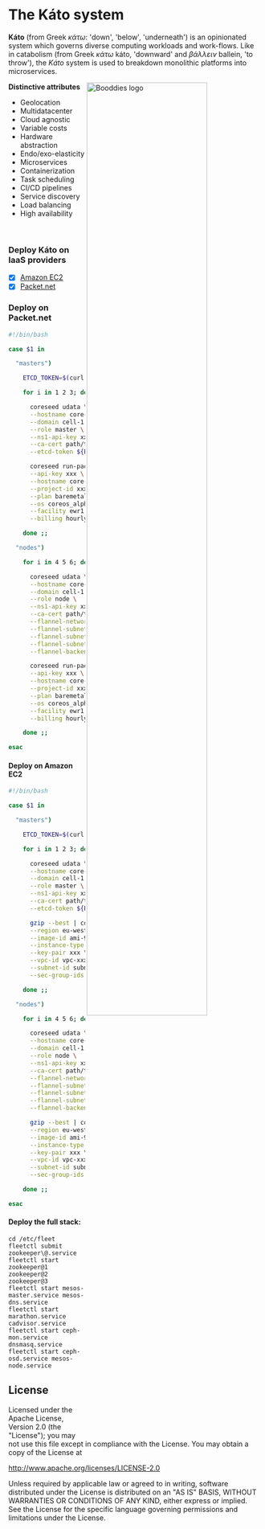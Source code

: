 # The Káto system

**Káto** (from Greek *κάτω*: 'down', 'below', 'underneath') is an opinionated system which governs diverse computing workloads and work-flows.
Like in catabolism (from Greek *κάτω* káto, 'downward' and *βάλλειν* ballein, 'to throw'), the *Káto* system is used to breakdown monolithic platforms into microservices.

<img src="https://www.lucidchart.com/publicSegments/view/36b62f8a-cb78-4807-850f-d0df68e94bd7/image.png"
 alt="Booddies logo" title="Booddies" align="right" width="69%" height="69%"/>

**Distinctive attributes**

- Geolocation
- Multidatacenter
- Cloud agnostic
- Variable costs
- Hardware abstraction
- Endo/exo-elasticity
- Microservices
- Containerization
- Task scheduling
- CI/CD pipelines
- Service discovery
- Load balancing
- High availability

</br>

### Deploy Káto on IaaS providers

- [x] [Amazon EC2]()
- [x] [Packet.net]()

### Deploy on Packet.net
```bash
#!/bin/bash

case $1 in

  "masters")

    ETCD_TOKEN=$(curl -s https://discovery.etcd.io/new?size=3 | awk -F '/' '{print $NF}')

    for i in 1 2 3; do

      coreseed udata \
      --hostname core-${i} \
      --domain cell-1.dc-1.demo.com \
      --role master \
      --ns1-api-key xxx \
      --ca-cert path/to/cert.pem \
      --etcd-token ${ETCD_TOKEN} |

      coreseed run-packet \
      --api-key xxx \
      --hostname core-${i} \
      --project-id xxx \
      --plan baremetal_0 \
      --os coreos_alpha \
      --facility ewr1 \
      --billing hourly

    done ;;

  "nodes")

    for i in 4 5 6; do

      coreseed udata \
      --hostname core-${i} \
      --domain cell-1.dc-1.demo.com \
      --role node \
      --ns1-api-key xxx \
      --ca-cert path/to/cert.pem \
      --flannel-network 10.128.0.0/21 \
      --flannel-subnet-len 27 \
      --flannel-subnet-min 10.128.0.192 \
      --flannel-subnet-max 10.128.7.224 \
      --flannel-backend vxlan |

      coreseed run-packet \
      --api-key xxx \
      --hostname core-${i} \
      --project-id xxx \
      --plan baremetal_0 \
      --os coreos_alpha \
      --facility ewr1 \
      --billing hourly

    done ;;

esac
```

#### Deploy on Amazon EC2
```bash
#!/bin/bash

case $1 in

  "masters")

    ETCD_TOKEN=$(curl -s https://discovery.etcd.io/new?size=3 | awk -F '/' '{print $NF}')

    for i in 1 2 3; do

      coreseed udata \
      --hostname core-${i} \
      --domain cell-1.dc-1.demo.com \
      --role master \
      --ns1-api-key xxx \
      --ca-cert path/to/cert.pem \
      --etcd-token ${ETCD_TOKEN} |

      gzip --best | coreseed run-ec2 \
      --region eu-west-1 \
      --image-id ami-95bb00e6 \
      --instance-type t2.medium \
      --key-pair xxx \
      --vpc-id vpc-xxx \
      --subnet-id subnet-xxx \
      --sec-group-ids sg-xxx,sg-xxx

    done ;;

  "nodes")

    for i in 4 5 6; do

      coreseed udata \
      --hostname core-${i} \
      --domain cell-1.dc-1.demo.com \
      --role node \
      --ns1-api-key xxx \
      --ca-cert path/to/cert.pem \
      --flannel-network 10.128.0.0/21 \
      --flannel-subnet-len 27 \
      --flannel-subnet-min 10.128.0.192 \
      --flannel-subnet-max 10.128.7.224 \
      --flannel-backend vxlan |

      gzip --best | coreseed run-ec2 \
      --region eu-west-1 \
      --image-id ami-95bb00e6 \
      --instance-type t2.medium \
      --key-pair xxx \
      --vpc-id vpc-xxx \
      --subnet-id subnet-xxx \
      --sec-group-ids sg-xxx,sg-xxx

    done ;;

esac
```

#### Deploy the full stack:
```
cd /etc/fleet
fleetctl submit zookeeper\@.service
fleetctl start zookeeper@1 zookeeper@2 zookeeper@3
fleetctl start mesos-master.service mesos-dns.service
fleetctl start marathon.service cadvisor.service
fleetctl start ceph-mon.service dnsmasq.service
fleetctl start ceph-osd.service mesos-node.service
```
## License

Licensed under the Apache License, Version 2.0 (the "License");
you may not use this file except in compliance with the License.
You may obtain a copy of the License at

http://www.apache.org/licenses/LICENSE-2.0

Unless required by applicable law or agreed to in writing, software
distributed under the License is distributed on an "AS IS" BASIS,
WITHOUT WARRANTIES OR CONDITIONS OF ANY KIND, either express or implied.
See the License for the specific language governing permissions and
limitations under the License.
